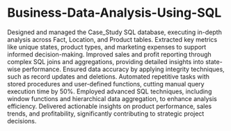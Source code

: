 # Business-Data-Analysis-Using-SQL
Designed and managed the Case_Study SQL database, executing in-depth analysis across Fact, Location, and Product tables. Extracted key metrics like unique states, product types, and marketing expenses to support informed decision-making. Improved sales and profit reporting through complex SQL joins and aggregations, providing detailed insights into state-wise performance. Ensured data accuracy by applying integrity techniques, such as record updates and deletions. Automated repetitive tasks with stored procedures and user-defined functions, cutting manual query execution time by 50%. Employed advanced SQL techniques, including window functions and hierarchical data aggregation, to enhance analysis efficiency. Delivered actionable insights on product performance, sales trends, and profitability, significantly contributing to strategic project decisions.
